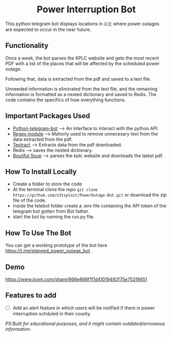 <h1 align="center">Power Interruption Bot</h1>
This python telegram bot displays locations in 🇰🇪  where power outages are expected to occur in the near future.

## Functionality
Once a week, the bot parses the KPLC website and gets the most recent PDF with a list of the places that will be affected by the scheduled power outage.

Following that, data is extracted from the pdf and saved to a text file.

Unneeded information is eliminated from the text file, and the remaining information is formatted as a nested dictionary and saved to Redis.
The code contains the specifics of how everything functions.

## Important Packages Used
- [Python-telegram-bot](https://pypi.org/project/python-telegram-bot/) --> An interface to interact with the python API.
- [Regex module](https://pypi.org/project/regex/) --> Mahorly used to remove unnecesary text from the data extracted from the pdf.
- [Textract](https://textract.readthedocs.io/en/stable/) --> Extracts data from the pdf doenloaded. 
- Redis --> saves the nested dictionary.
- [Boutiful Soup](https://pypi.org/project/beautifulsoup4/) --> parses the kplc website and doenloads the latest pdf.

## How To Install Locally

- Create a folder to store the code
- At the terminal clone the repo `git clone https://github.com/n3tsploit/PowerOutage-Bot.git` or download the zip file of the code.
- inside the telebot folder create a .env file containing the API token of the telegram bot gotten from Bot father.
- start the bot by running the run.py file.

## How To Use The Bot
You can get a working prototype of the bot here https://t.me/planned_power_outage_bot .

## Demo

https://www.loom.com/share/866e866f1f1d41019492f75e752f8651

## Features to add
- [ ] Add an alert feature in which users will be notified if there is power interruption schduled in their county.

*PS:Built for educational purposes, and it might contain outdated/erroneous information.*



